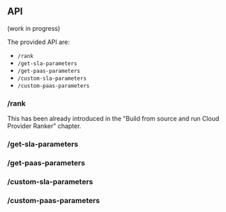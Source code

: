 
## API

(work in progress)

The provided API are:
* ```/rank```
* ```/get-sla-parameters```
* ```/get-paas-parameters```
* ```/custom-sla-parameters```
* ```/custom-paas-parameters```



### /rank
This has been already introduced in the "Build from source and run Cloud Provider Ranker" chapter.
### /get-sla-parameters
### /get-paas-parameters
### /custom-sla-parameters
### /custom-paas-parameters



